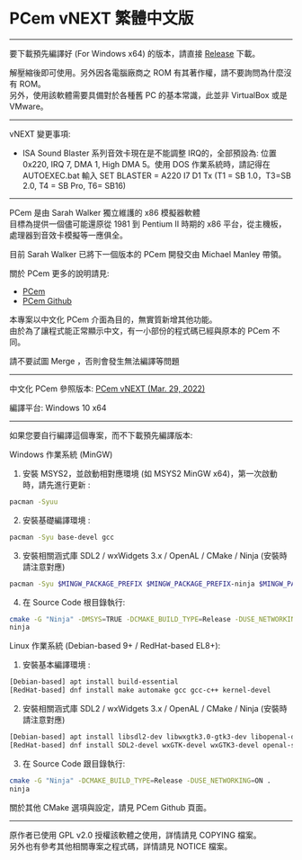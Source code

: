 # PCem vNEXT 繁體中文版

---

要下載預先編譯好 (For Windows x64) 的版本，請直接 [Release](https://github.com/tlchiu40209/PCem-CHT/releases) 下載。

解壓縮後即可使用。另外因各電腦廠商之 ROM 有其著作權，請不要詢問為什麼沒有 ROM。  
另外，使用該軟體需要具備對於各種舊 PC 的基本常識，此並非 VirtualBox 或是 VMware。

---

vNEXT 變更事項:
- ISA Sound Blaster 系列音效卡現在是不能調整 IRQ的，全部預設為: 位置 0x220, IRQ 7, DMA 1, High DMA 5。使用 DOS 作業系統時，請記得在 AUTOEXEC.bat 輸入 SET BLASTER = A220 I7 D1 Tx (T1 = SB 1.0，T3=SB 2.0, T4 = SB Pro, T6= SB16) 

---

PCem 是由 Sarah Walker 獨立維護的 x86 模擬器軟體  
目標為提供一個儘可能還原從 1981 到 Pentium II 時期的 x86 平台，從主機板，處理器到音效卡模擬等一應俱全。

目前 Sarah Walker 已將下一個版本的 PCem 開發交由 Michael Manley 帶領。

關於 PCem 更多的說明請見:
- [PCem](https://pcem-emulator.co.uk/)
- [PCem Github](https://github.com/sarah-walker-pcem/pcem)

本專案以中文化 PCem 介面為目的，無實質新增其他功能。  
由於為了讓程式能正常顯示中文，有一小部份的程式碼已經與原本的 PCem 不同。

請不要試圖 Merge ，否則會發生無法編譯等問題

---

中文化 PCem 參照版本: [PCem vNEXT (Mar. 29, 2022)](https://github.com/sarah-walker-pcem/pcem/commit/85e1ef3ee4b5b1598957bfa95312f42a1eaef6e6)

編譯平台: Windows 10 x64

---

如果您要自行編譯這個專案，而不下載預先編譯版本:

Windows 作業系統 (MinGW)
1. 安裝 MSYS2，並啟動相對應環境 (如 MSYS2 MinGW x64)，第一次啟動時，請先進行更新 :
```sh
pacman -Syuu
```
2. 安裝基礎編譯環境 : 
```sh
pacman -Syu base-devel gcc
```
3. 安裝相關涵式庫 SDL2 / wxWidgets 3.x / OpenAL / CMake / Ninja (安裝時請注意對應)
```sh
pacman -Syu $MINGW_PACKAGE_PREFIX $MINGW_PACKAGE_PREFIX-ninja $MINGW_PACKAGE_PREFIX-cmake $MINGW_PACKAGE_PREFIX-gcc $MINGW_PACKAGE_PREFIX-pkg-config $MINGW_PACKAGE_PREFIX-openal $MINGW_PACKAGE_PREFIX-SDL2 $MINGW_PACKAGE_PREFIX-wxWidgets
```
4. 在 Source Code 根目錄執行:
```sh
cmake -G "Ninja" -DMSYS=TRUE -DCMAKE_BUILD_TYPE=Release -DUSE_NETWORKING=ON .
ninja
```

Linux 作業系統 (Debian-based 9+ / RedHat-based EL8+):
1. 安裝基本編譯環境 : 

```sh
[Debian-based] apt install build-essential
[RedHat-based] dnf install make automake gcc gcc-c++ kernel-devel
```

2. 安裝相關涵式庫 SDL2 / wxWidgets 3.x / OpenAL / CMake / Ninja (安裝時請注意對應)

```sh
[Debian-based] apt install libsdl2-dev libwxgtk3.0-gtk3-dev libopenal-dev cmake extra-cmake-modules pkg-config ninja-build
[RedHat-based] dnf install SDL2-devel wxGTK-devel wxGTK3-devel openal-soft-devel cmake ninja-build
```

3. 在 Source Code 跟目錄執行:
```sh
cmake -G "Ninja" -DCMAKE_BUILD_TYPE=Release -DUSE_NETWORKING=ON .
ninja
```

關於其他 CMake 選項與設定，請見 PCem Github 頁面。

---

原作者已使用 GPL v2.0 授權該軟體之使用，詳情請見 COPYING 檔案。  
另外也有參考其他相關專案之程式碼，詳情請見 NOTICE 檔案。